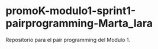 # promoK-modulo1-sprint1-pairprogramming-Marta_Iara
Repositorio para el pair programming del Modulo 1. 
